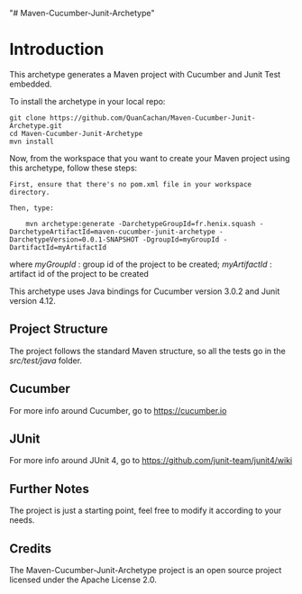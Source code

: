 "# Maven-Cucumber-Junit-Archetype" 

Introduction
============

This archetype generates a Maven project with Cucumber and Junit Test embedded.

To install the archetype in your local repo:

	git clone https://github.com/QuanCachan/Maven-Cucumber-Junit-Archetype.git
	cd Maven-Cucumber-Junit-Archetype
	mvn install

Now, from the workspace that you want to create your Maven project using this archetype, follow these steps:
    
    First, ensure that there's no pom.xml file in your workspace directory.

    Then, type:

        mvn archetype:generate -DarchetypeGroupId=fr.henix.squash -DarchetypeArtifactId=maven-cucumber-junit-archetype -DarchetypeVersion=0.0.1-SNAPSHOT -DgroupId=myGroupId -DartifactId=myArtifactId
    						 
where *myGroupId* : group id of the project to be created; *myArtifactId* : artifact id of the project to be created

This archetype uses Java bindings for Cucumber version 3.0.2 and Junit version 4.12.

Project Structure
-----------------------------------

The project follows the standard Maven structure, so all the tests go in the *src/test/java* folder.  

Cucumber
------
For more info around Cucumber, go to https://cucumber.io

JUnit
------
For more info around JUnit 4, go to https://github.com/junit-team/junit4/wiki

Further Notes
-------
The project is just a starting point, feel free to modify it according to your needs. 

Credits
-------
The Maven-Cucumber-Junit-Archetype project is an open source project licensed under the Apache License 2.0.